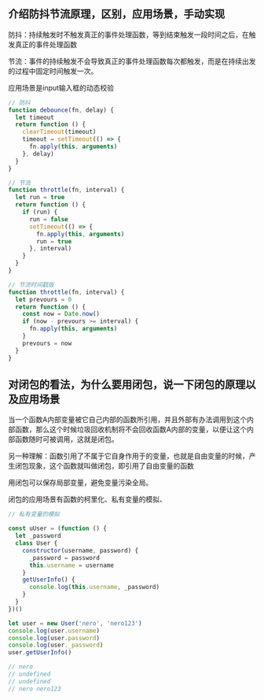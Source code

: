 ## 介绍防抖节流原理，区别，应用场景，手动实现
防抖：持续触发时不触发真正的事件处理函数，等到结束触发一段时间之后，在触发真正的事件处理函数

节流：事件的持续触发不会导致真正的事件处理函数每次都触发，而是在持续出发的过程中固定时间触发一次。

应用场景是input输入框的动态校验

```javascript
// 防抖
function debounce(fn, delay) {
  let timeout
  return function () {
    clearTimeout(timeout)
    timeout = setTimeout(() => {
      fn.apply(this, arguments)
    }, delay)
  }
}

// 节流
function throttle(fn, interval) {
  let run = true
  return function () {
    if (run) {
      run = false
      setTimeout(() => {
        fn.apply(this, arguments)
        run = true
      }, interval)
    } 
  }
}

// 节流时间戳版
function throttle(fn, interval) {
  let prevours = 0
  return function () {
    const now = Date.now()
    if (now - prevours >= interval) {
      fn.apply(this, arguments)
    }
    prevours = now
  }
}
```

## 对闭包的看法，为什么要用闭包，说一下闭包的原理以及应用场景
当一个函数A内部变量被它自己内部的函数所引用，并且外部有办法调用到这个内部函数，那么这个时候垃圾回收机制将不会回收函数A内部的变量，以便让这个内部函数随时可被调用，这就是闭包。

另一种理解：函数引用了不属于它自身作用于的变量，也就是自由变量的时候，产生闭包现象，这个函数就叫做闭包，即引用了自由变量的函数

用闭包可以保存局部变量，避免变量污染全局。

闭包的应用场景有函数的柯里化、私有变量的模拟、

```javascript
// 私有变量的模拟

const uUser = (function () {
  let _password
  class User {
    constructor(username, password) {
      _password = password
      this.username = username
    }
    getUserInfo() {
      console.log(this.username, _password)
    }
  }
})()

let user = new User('nero', 'nero123')
console.log(user.username)
console.log(user.password)
console.log(user._password)
user.getUserInfo()

// nero
// undefined
// undefined
// nero nero123
```